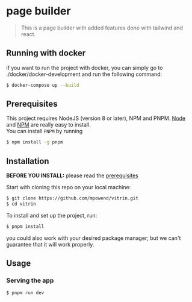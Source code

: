 # page builder

> This is a page builder with added features done with tailwind and react.

## Running with docker

if you want to run the project with docker, you can simply go to ./docker/docker-development and run the following command:

```sh
$ docker-compose up --build
```

## Prerequisites

This project requires NodeJS (version 8 or later), NPM and PNPM.
[Node](http://nodejs.org/) and [NPM](https://npmjs.org/) are really easy to install.  
You can install `PNPM` by running

```sh
$ npm install -g pnpm
```

## Installation

**BEFORE YOU INSTALL:** please read the [prerequisites](#prerequisites)

Start with cloning this repo on your local machine:

```sh
$ git clone https://github.com/mpowend/vitrin.git
$ cd vitrin
```

To install and set up the project, run:

```sh
$ pnpm install
```

you could also work with your desired package manager; but we can't guarantee that it will work properly.

## Usage

### Serving the app

```sh
$ pnpm run dev
```
